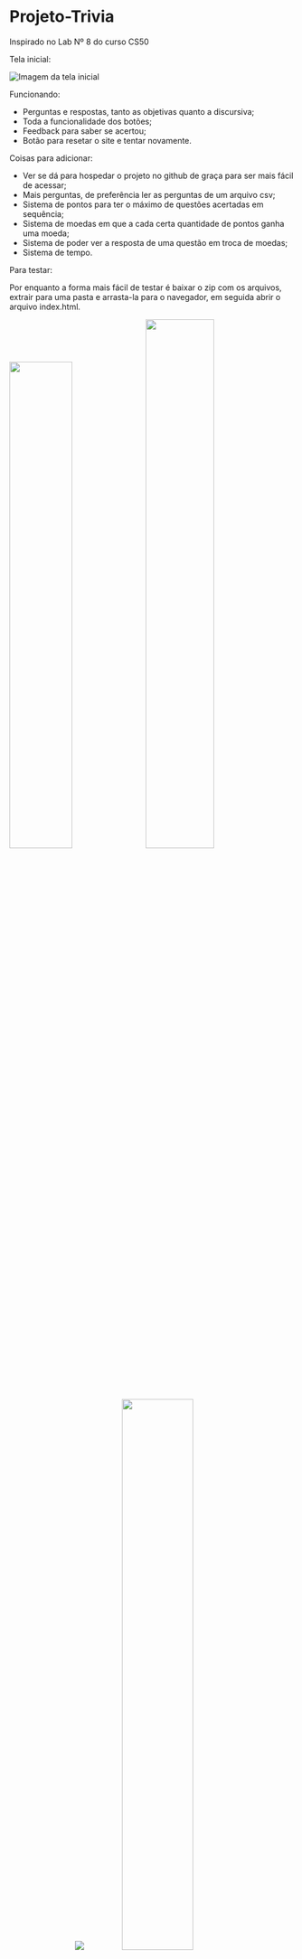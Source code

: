 # Projeto-Trivia
Inspirado no Lab Nº 8 do curso CS50

Tela inicial:

![Imagem da tela inicial](https://user-images.githubusercontent.com/46427886/220988566-c96c5592-0cfb-4c76-9aef-9fc1db9cbefa.jpeg)

Funcionando:

* Perguntas e respostas, tanto as objetivas quanto a discursiva;
* Toda a funcionalidade dos botões;
* Feedback para saber se acertou;
* Botão para resetar o site e tentar novamente.

Coisas para adicionar:

* Ver se dá para hospedar o projeto no github de graça para ser mais fácil de acessar;
* Mais perguntas, de preferência ler as perguntas de um arquivo csv;
* Sistema de pontos para ter o máximo de questões acertadas em sequência;
* Sistema de moedas em que a cada certa quantidade de pontos ganha uma moeda;
* Sistema de poder ver a resposta de uma questão em troca de moedas;
* Sistema de tempo.

Para testar:

Por enquanto a forma mais fácil de testar é baixar o zip com os arquivos, extrair para
uma pasta e arrasta-la para o navegador, em seguida abrir o arquivo index.html.

<div>
  <img src="https://user-images.githubusercontent.com/46427886/220999520-f05bc3ad-c980-44f3-a881-029e8966392a.png" width="47%" alt-text="Passo a passo (1)" />
  <img src="https://user-images.githubusercontent.com/46427886/220998927-06dd7985-0c97-426a-8a6d-458122bc90a3.png" width="49%" alt-text="Passo a passo (2)" /> 
</div>
<div>
<div align="center">
  <img src="https://user-images.githubusercontent.com/46427886/220998830-fee52177-06c6-4a60-8a2c-b0300dc9df06.png" alt-text="Passo a passo (3)" />
  <img src="https://user-images.githubusercontent.com/46427886/221000886-5804fcd1-b1bf-4bea-a0b1-7ff8c72e0d8d.png" width="50%" alt-text="Passo a passo (4)" /> 
</div>
  
<p align="center">
Projeto feito por: Yogi Nam de Souza Barbosa
</p>

<div align="center">
  <img src="https://user-images.githubusercontent.com/46427886/218377101-f832c1a3-6c48-4016-92d2-0d8b6a4fafd5.gif" width="10%" alt-text="Minha imagem de perfil (um cachorro)" />
</div>
